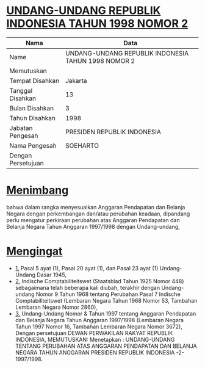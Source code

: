 # [UNDANG-UNDANG REPUBLIK INDONESIA TAHUN 1998 NOMOR 2](http://example.org/legal/document/uu/1998/2)

| Nama | Data |
| ------ | ----- |
|Name|UNDANG-UNDANG REPUBLIK INDONESIA TAHUN 1998 NOMOR 2|
|Memutuskan||
|Tempat Disahkan|Jakarta|
|Tanggal Disahkan|13|
|Bulan Disahkan|3|
|Tahun Disahkan|1998|
|Jabatan Pengesah|PRESIDEN REPUBLIK INDONESIA|
|Nama Pengesah|SOEHARTO|
|Dengan Persetujuan||
# [Menimbang](http://example.org/legal/document/uu/1998/2/menimbang)
bahwa dalam rangka menyesuaikan Anggaran Pendapatan dan Belanja Negara dengan perkembangan dan/atau perubahan keadaan, dipandang perlu mengatur perkiraan perubahan atas Anggaran Pendapatan dan Belanja Negara Tahun Anggaran 1997/1998 dengan Undang-undang,
# [Mengingat](http://example.org/legal/document/uu/1998/2/mengingat)

* [1.](http://example.org/legal/document/uu/1998/2/mengingat/point/0001) Pasal 5 ayat (1), Pasal 20 ayat (1), dan Pasal 23 ayat (1) Undang-Undang Dasar 1945,
* [2.](http://example.org/legal/document/uu/1998/2/mengingat/point/0002) Indische Comptabiliteitswet (Staatsblad Tahun 1925 Nomor 448) sebagaimana telah beberapa kali diubah, terakhir dengan Undang-undang Nomor 9 Tahun 1968 tentang Perubahan Pasal 7 Indische Comptabiliteitswet (Lembaran Negara Tahun 1968 Nomor 53, Tambahan Lembaran Negara Nomor 2860),
* [3.](http://example.org/legal/document/uu/1998/2/mengingat/point/0003) Undang-Undang Nomor & Tahun 1997 tentang Anggaran Pendapatan dan Belanja Negara Tahun Anggaran 1997/1998 (Lembaran Negara Tahun 1997 Nomor 16, Tambahan Lembaran Negara Nomor 3672), Dengan persetujuan DEWAN PERWAKILAN RAKYAT REPUBLIK INDONESIA, MEMUTUSKAN: Menetapkan : UNDANG-UNDANG TENTANG PERUBAHAN ATAS ANGGARAN PENDAPATAN DAN BELANJA NEGARA TAHUN ANGGARAN PRESIDEN REPUBLIK INDONESIA -2- 1997/1998.